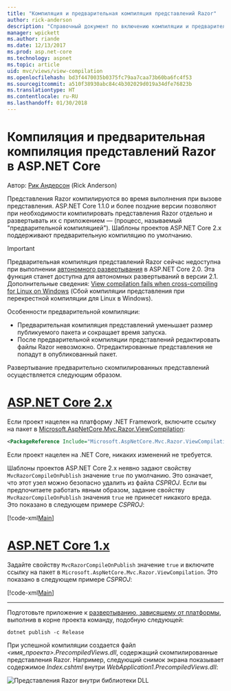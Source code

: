 ```yaml
---
title: "Компиляция и предварительная компиляция представлений Razor"
author: rick-anderson
description: "Справочный документ по включению компиляции и предварительной компиляции MVC-представлений Razor в приложениях ASP.NET Core."
manager: wpickett
ms.author: riande
ms.date: 12/13/2017
ms.prod: asp.net-core
ms.technology: aspnet
ms.topic: article
uid: mvc/views/view-compilation
ms.openlocfilehash: bd3f4470035b0375fc79aa7caa73b60ba6fc4f53
ms.sourcegitcommit: a510f38930abc84c4b302029d019a34dfe76823b
ms.translationtype: HT
ms.contentlocale: ru-RU
ms.lasthandoff: 01/30/2018
---
```

# <a name="razor-view-compilation-and-precompilation-in-aspnet-core"></a>Компиляция и предварительная компиляция представлений Razor в ASP.NET Core

Автор: [Рик Андерсон](https://twitter.com/RickAndMSFT) (Rick Anderson)

Представления Razor компилируются во время выполнения при вызове представления. ASP.NET Core 1.1.0 и более поздние версии позволяют при необходимости компилировать представления Razor отдельно и развертывать их с приложением &mdash; (процесс, называемый "предварительной компиляцией"). Шаблоны проектов ASP.NET Core 2.x поддерживают предварительную компиляцию по умолчанию.

> [!IMPORTANT]
> Предварительная компиляция представлений Razor сейчас недоступна при выполнении [автономного развертывания](/dotnet/core/deploying/#self-contained-deployments-scd) в ASP.NET Core 2.0. Эта функция станет доступна для автономных развертываний в версии 2.1. Дополнительные сведения: [View compilation fails when cross-compiling for Linux on Windows](https://github.com/aspnet/MvcPrecompilation/issues/102) (Сбой компиляции представления при перекрестной компиляции для Linux в Windows).

Особенности предварительной компиляции:

* Предварительная компиляция представлений уменьшает размер публикуемого пакета и сокращает время запуска.
* После предварительной компиляции представлений редактировать файлы Razor невозможно. Отредактированные представления не попадут в опубликованный пакет. 

Развертывание предварительно скомпилированных представлений осуществляется следующим образом.

# <a name="aspnet-core-2xtabaspnetcore2x"></a>[ASP.NET Core 2.x](#tab/aspnetcore2x)

Если проект нацелен на платформу .NET Framework, включите ссылку на пакет в [Microsoft.AspNetCore.Mvc.Razor.ViewCompilation](https://www.nuget.org/packages/Microsoft.AspNetCore.Mvc.Razor.ViewCompilation/):

```xml
<PackageReference Include="Microsoft.AspNetCore.Mvc.Razor.ViewCompilation" Version="2.0.0" PrivateAssets="All" />
```

Если проект нацелен на .NET Core, никаких изменений не требуется.

Шаблоны проектов ASP.NET Core 2.x неявно задают свойству `MvcRazorCompileOnPublish` значение `true` по умолчанию. Это означает, что этот узел можно безопасно удалить из файла *CSPROJ*. Если вы предпочитаете работать явным образом, задание свойству `MvcRazorCompileOnPublish` значения `true` не принесет никакого вреда. Это показано в следующем примере *CSPROJ*:

[!code-xml[Main](view-compilation\sample\MvcRazorCompileOnPublish2.csproj?highlight=5)]

# <a name="aspnet-core-1xtabaspnetcore1x"></a>[ASP.NET Core 1.x](#tab/aspnetcore1x)

Задайте свойству `MvcRazorCompileOnPublish` значение `true` и включите ссылку на пакет в `Microsoft.AspNetCore.Mvc.Razor.ViewCompilation`. Это показано в следующем примере *CSPROJ*:

[!code-xml[Main](view-compilation\sample\MvcRazorCompileOnPublish.csproj?highlight=5,12)]

---

Подготовьте приложение к [развертыванию, зависящему от платформы](/dotnet/core/deploying/#framework-dependent-deployments-fdd), выполнив в корне проекта команду, подобную следующей:

```console
dotnet publish -c Release
```

При успешной компиляции создается файл *<имя_проекта>.PrecompiledViews.dll*, содержащий скомпилированные представления Razor. Например, следующий снимок экрана показывает содержимое *Index.cshtml* внутри *WebApplication1.PrecompiledViews.dll*:

![Представления Razor внутри библиотеки DLL](view-compilation/_static/razor-views-in-dll.png)
